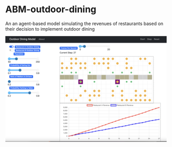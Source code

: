 # ABM-outdoor-dining
An an agent-based model simulating the revenues of restaurants based on their decision to implement outdoor dining

![alt text](outdoor_photo.png)
